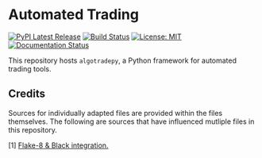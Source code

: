 # Automated Trading

[![PyPI Latest Release](https://img.shields.io/pypi/v/pandas.svg)]()
[![Build Status](https://travis-ci.com/petioptrv/automated-trading.svg?branch=master)](https://travis-ci.com/petioptrv/automated-trading)
[![License: MIT](https://img.shields.io/badge/license-MIT-blue.svg )](https://raw.githubusercontent.com/petioptrv/automated-trading/cicd-fixes/LICENSE.txt)
[![Documentation Status](https://readthedocs.org/projects/automated-trading/badge/?version=latest)](https://automated-trading.readthedocs.io/en/latest/?badge=latest)

This repository hosts `algotradepy`, a Python framework for automated trading 
tools.

## Credits

Sources for individually adapted files are provided within the files 
themselves. The following are sources that have influenced mutliple files in 
this repository.

[1] [Flake-8 & Black integration.](https://ljvmiranda921.github.io/notebook/2018/06/21/precommits-using-black-and-flake8/)